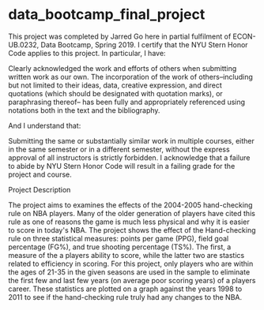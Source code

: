# data_bootcamp_final_project
This project was completed by Jarred Go here in partial fulfilment of ECON-UB.0232, Data Bootcamp, Spring 2019. I certify that the NYU Stern Honor Code applies to this project. In particular, I have:

Clearly acknowledged the work and efforts of others when submitting written work as our own. The incorporation of the work of others–including but not limited to their ideas, data, creative expression, and direct quotations (which should be designated with quotation marks), or paraphrasing thereof– has been fully and appropriately referenced using notations both in the text and the bibliography.

And I understand that:

Submitting the same or substantially similar work in multiple courses, either in the same semester or in a different semester, without the express approval of all instructors is strictly forbidden. I acknowledge that a failure to abide by NYU Stern Honor Code will result in a failing grade for the project and course.

Project Description

The project aims to examines the effects of the 2004-2005 hand-checking rule on NBA players. Many of the older generation of players have cited this rule as one of reasons the game is much less physical and why it is easier to score in today's NBA. The project shows the effect of the Hand-checking rule on three statistical measures: points per game (PPG), field goal percentage (FG%), and true shooting percentage (TS%). The first, a measure of the a players ability to score, while the latter two are stastics related to efficiency in scoring. For this project, only players who are within the ages of 21-35 in the given seasons are used in the sample to eliminate the first few and last few years (on average poor scoring years) of a players career. These statistics are plotted on a graph against the years 1998 to 2011 to see if the hand-checking rule truly had any changes to the NBA.
